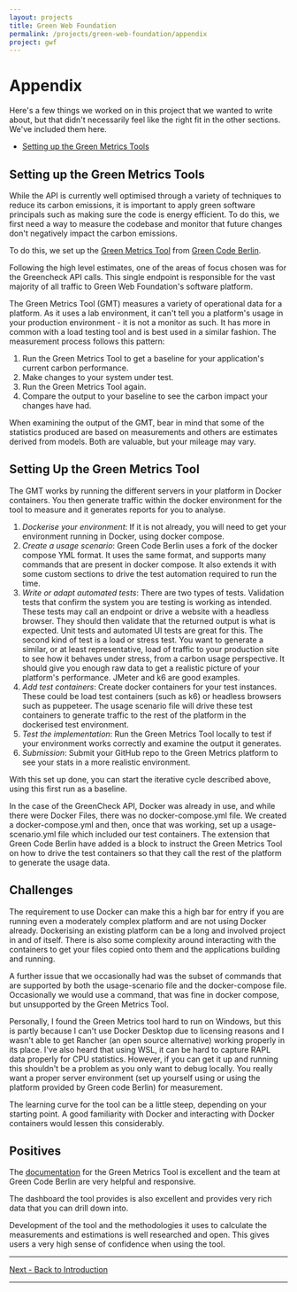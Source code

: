 ```yaml
---
layout: projects
title: Green Web Foundation
permalink: /projects/green-web-foundation/appendix
project: gwf
---
```


# Appendix

Here's a few things we worked on in this project that we wanted to write about, but that didn't necessarily feel like the right fit in the other sections. We've included them here.

- [Setting up the Green Metrics Tools](#setting-up-the-Green-Metrics-Tools)

## Setting up the Green Metrics Tools

While the API is currently well optimised through a variety of techniques to reduce its carbon emissions, it is important to apply green software principals such as making sure  the code is energy efficient. To do this, we first need a way to measure the codebase and monitor that future changes don't negatively impact the carbon emissions.

To do this, we set up the [Green Metrics Tool](https://www.green-coding.io/projects/green-metrics-tool/) from [Green Code Berlin](https://www.green-coding.io/).

Following the high level estimates, one of the areas of focus chosen was for the Greencheck API calls. This single endpoint is responsible for the vast majority of all traffic to Green Web Foundation's software platform.

The Green Metrics Tool (GMT) measures a variety of operational data for a platform. As it uses a lab environment, it can't tell you a platform's usage in your production environment - it is not a monitor as such. It has more in common with a load testing tool and is best used in a similar fashion. The measurement process follows this pattern:

1. Run the Green Metrics Tool to get a baseline for your application's current carbon performance.
2. Make changes to your system under test.
3. Run the Green Metrics Tool again.
4. Compare the output to your baseline to see the carbon impact your changes have had.

When examining the output of the GMT, bear in mind that some of the statistics produced are based on measurements and others are estimates derived from models. Both are valuable, but your mileage may vary.

## Setting Up the Green Metrics Tool

The GMT works by running the different servers in your platform in Docker containers. You then generate traffic within the docker environment for the tool to measure and it generates reports for you to analyse.

1. _Dockerise your environment_: If it is not already, you will need to get your environment running in Docker, using docker compose.
2. _Create a usage scenario_: Green Code Berlin uses a fork of the docker compose YML format. It uses the same format, and supports many commands that are present in docker compose. It also extends it with some custom sections to drive the test automation required to run the time.
3. _Write or adapt automated tests_: There are two types of tests. Validation tests that confirm the system you are testing is working as intended. These tests may call an endpoint or drive a website with a headless browser. They should then validate that the returned output is what is expected. Unit tests and automated UI tests are great for this. The second kind of test is a load or stress test. You want to generate a similar, or at least representative, load of traffic to your production site to see how it behaves under stress, from a carbon usage perspective. It should give you enough raw data to get a realistic picture of your platform's performance. JMeter and k6 are good examples.
4. _Add test containers_: Create docker containers for your test instances. These could be load test containers (such as k6) or headless browsers such as puppeteer. The usage scenario file will drive these test containers to generate traffic to the rest of the platform in the dockerised test environment.
5. _Test the implementation_: Run the Green Metrics Tool locally to test if your environment works correctly and examine the output it generates.
6. _Submission_: Submit your GitHub repo to the Green Metrics platform to see your stats in a more realistic environment.

With this set up done, you can start the iterative cycle described above, using this first run as a baseline.

In the case of the GreenCheck API, Docker was already in use, and while there were Docker Files, there was no docker-compose.yml file. We created a docker-compose.yml and then, once that was working, set up a usage-scenario.yml file which included our test containers. The extension that Green Code Berlin have added is a block to instruct the Green Metrics Tool on how to drive the test containers so that they call the rest of the platform to generate the usage data.

## Challenges

The requirement to use Docker can make this a high bar for entry if you are running even a moderately complex platform and are not using Docker already. Dockerising an existing platform can be a long and involved project in and of itself. There is also some complexity around interacting with the containers to get your files copied onto them and the applications building and running.

A further issue that we occasionally had was the subset of commands that are supported by both the usage-scenario file and the docker-compose file. Occasionally we would use a command, that was fine in docker compose, but unsupported by the Green Metrics Tool.

Personally, I found the Green Metrics tool hard to run on Windows, but this is partly because I can't use Docker Desktop due to licensing reasons and I wasn't able to get Rancher (an open source alternative) working properly in its place. I've also heard that using WSL, it can be hard to capture RAPL data properly for CPU statistics. However, if you can get it up and running this shouldn't be a problem as you only want to debug locally. You really want a proper server environment (set up yourself using or using the platform provided by Green code Berlin) for measurement.

The learning curve for the tool can be a little steep, depending on your starting point. A good familiarity with Docker and interacting with Docker containers would lessen this considerably.

## Positives

The [documentation](https://docs.green-coding.io/) for the Green Metrics Tool is excellent and the team at Green Code Berlin are very helpful and responsive.

The dashboard the tool provides is also excellent and provides very rich data that you can drill down into.

Development of the tool and the methodologies it uses to calculate the measurements and estimations is well researched and open. This gives users a very high sense of confidence when using the tool.

---

[Next - Back to Introduction](overview)

---


